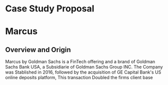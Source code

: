 # Case Study Proposal
# Marcus

## Overview and Origin

Marcus by Goldman Sachs is a FinTech offering and a brand of Goldman Sachs Bank USA, a Subsidiarie of Goldman Sachs Group INC.
The Company was Stablished in 2016, followed by the acquisition of GE Capital Bank's US online deposits platform, This transaction Doubled the firms client base
